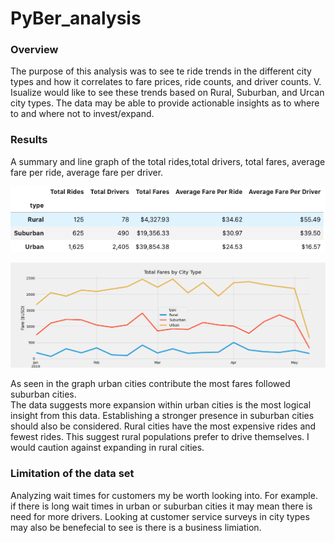 # PyBer_analysis

### Overview 

The purpose of this analysis was to see te ride trends in the different city types and how it correlates to fare prices, ride counts, and driver counts. V. Isualize would like to see these trends based on Rural, Suburban, and Urcan city types. The data may be able to provide actionable insights as to where to and where not to invest/expand.

### Results

A summary and line graph of the total rides,total drivers, total fares, average fare per ride, average fare per driver. 

  ![](Resources/Pyber_df.png)
  
  
  
  
  ![](Resources/challenge.png)
  
  As seen in the graph urban cities contribute the most fares followed suburban cities.  
 The data suggests more expansion within urban cities is the most logical insight from this data. Establishing a stronger presence   in suburban cities should also be considered. 
 Rural cities have the most expensive rides and fewest rides. This suggest rural populations prefer to drive themselves. I would caution against expanding in rural cities. 
 
### Limitation of the data set
Analyzing wait times for customers my be worth looking into. For example. if there is long wait times in urban or suburban cities it may mean there is need for more drivers. Looking at customer service surveys in city types may also be benefecial to see is there is a business limiation. 
 

